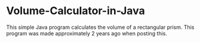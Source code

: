 # Volume-Calculator-in-Java
This simple Java program calculates the volume of a rectangular prism. This program was made approximately 2 years ago when posting this.
